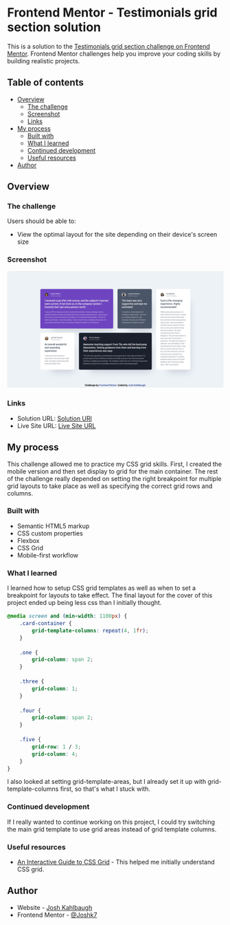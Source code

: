 # Frontend Mentor - Testimonials grid section solution

This is a solution to the [Testimonials grid section challenge on Frontend Mentor](https://www.frontendmentor.io/challenges/testimonials-grid-section-Nnw6J7Un7). Frontend Mentor challenges help you improve your coding skills by building realistic projects. 

## Table of contents

- [Overview](#overview)
  - [The challenge](#the-challenge)
  - [Screenshot](#screenshot)
  - [Links](#links)
- [My process](#my-process)
  - [Built with](#built-with)
  - [What I learned](#what-i-learned)
  - [Continued development](#continued-development)
  - [Useful resources](#useful-resources)
- [Author](#author)

## Overview

### The challenge

Users should be able to:

- View the optimal layout for the site depending on their device's screen size

### Screenshot

![](./screenshot.jpg)

### Links

- Solution URL: [Solution URl](https://github.com/Joshk7/testimonials-grid)
- Live Site URL: [Live Site URL](https://testimonials-grid-dusky-eight.vercel.app/)

## My process

This challenge allowed me to practice my CSS grid skills. First, I created the mobile version and then set display to grid for the main container. The rest of the challenge really depended on setting the right breakpoint for multiple grid layouts to take place as well as specifying the correct grid rows and columns.

### Built with

- Semantic HTML5 markup
- CSS custom properties
- Flexbox
- CSS Grid
- Mobile-first workflow

### What I learned

I learned how to setup CSS grid templates as well as when to set a breakpoint for layouts to take effect. The final layout for the cover of this project ended up being less css than I initially thought.

```css
@media screen and (min-width: 1100px) {
    .card-container {
        grid-template-columns: repeat(4, 1fr);
    }

    .one {
        grid-column: span 2;
    }

    .three {
        grid-column: 1;
    }

    .four {
        grid-column: span 2;
    }

    .five {
        grid-row: 1 / 3;
        grid-column: 4;
    }
}
```

I also looked at setting grid-template-areas, but I already set it up with grid-template-columns first, so that's what I stuck with.

### Continued development

If I really wanted to continue working on this project, I could try switching the main grid template to use grid areas instead of grid template columns.

### Useful resources

- [An Interactive Guide to CSS Grid](https://www.joshwcomeau.com/css/interactive-guide-to-grid/) - This helped me initially understand CSS grid.

## Author

- Website - [Josh Kahlbaugh](https://www.your-site.com)
- Frontend Mentor - [@Joshk7](https://www.frontendmentor.io/profile/Joshk7)